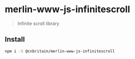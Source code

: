 # merlin-www-js-infinitescroll

> Infinite scroll library

## Install

```bash
npm i -S @cnbritain/merlin-www-js-infinitescroll
```